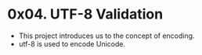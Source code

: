 # 0x04. UTF-8 Validation
- This project introduces us to the concept of encoding.
- utf-8 is used to encode Unicode.